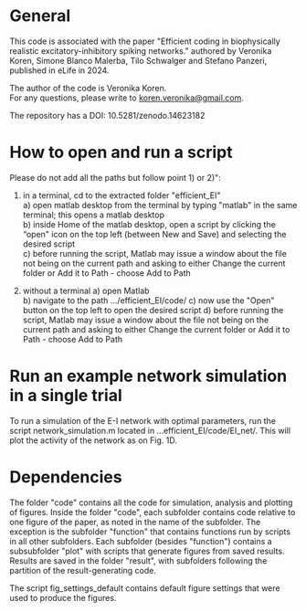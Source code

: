# General
This code is associated with the paper "Efficient coding in biophysically realistic excitatory-inhibitory spiking networks." authored by Veronika Koren, Simone Blanco Malerba, Tilo Schwalger and Stefano Panzeri, published in eLife in 2024.

The author of the code is Veronika Koren.  
For any questions, please write to koren.veronika@gmail.com.

The repository has a DOI: 10.5281/zenodo.14623182

# How to open and run a script
Please do not add all the paths but follow point 1) or 2)":

1) in a terminal, cd to the extracted folder "efficient_EI"  
a) open matlab desktop from the terminal by typing "matlab" in the same terminal; this opens a matlab desktop  
b) inside Home of the matlab desktop, open a script by clicking the “open" icon on the top left (between New and Save) and selecting the desired script  
c) before running the script, Matlab may issue a window about the file not being on the current path and asking to either Change the current folder or Add it to Path - choose Add to Path

2) without a terminal
a) open Matlab  
b) navigate to the path .../efficient_EI/code/ 
c) now use the "Open" button on the top left to open the desired script
d) before running the script, Matlab may issue a window about the file not being on the current path and asking to either Change the current folder or Add it to Path - choose Add to Path

# Run an example network simulation in a single trial

To run a simulation of the E-I network with optimal parameters, run the script network_simulation.m located in ...efficient_EI/code/EI_net/. This will plot the activity of the network as on Fig. 1D.

# Dependencies

The folder "code" contains all the code for simulation, analysis and plotting of figures. Inside the folder "code", each subfolder contains code relative to one figure of the paper, as noted in the name of the subfolder. The exception is the subfolder "function" that contains functions run by scripts in all other subfolders. Each subfolder (besides "function") contains a subsubfolder "plot" with scripts that generate figures from saved results. Results are saved in the folder "result", with subfolders following the partition of the result-generating code.

The script fig_settings_default contains default figure settings that were used to produce the figures.
